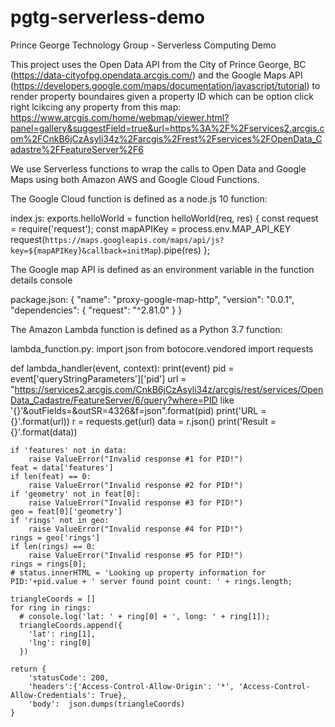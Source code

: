 # pgtg-serverless-demo
Prince George Technology Group - Serverless Computing Demo

This project uses the Open Data API from the City of Prince George, BC (https://data-cityofpg.opendata.arcgis.com/)
and the Google Maps API (https://developers.google.com/maps/documentation/javascript/tutorial) to render 
property boundaires given a property ID which can be option click right lcikcing any property from this map:
https://www.arcgis.com/home/webmap/viewer.html?panel=gallery&suggestField=true&url=https%3A%2F%2Fservices2.arcgis.com%2FCnkB6jCzAsyli34z%2Farcgis%2Frest%2Fservices%2FOpenData_Cadastre%2FFeatureServer%2F6

We use Serverless functions to wrap the calls to Open Data and Google Maps using both Amazon AWS and Google Cloud Functions.

The Google Cloud function is defined as a node.js 10 function:

index.js:
exports.helloWorld = function helloWorld(req, res) {
  	const request = require('request');
  	const mapAPIKey = process.env.MAP_API_KEY
    request(`https://maps.googleapis.com/maps/api/js?key=${mapAPIKey}&callback=initMap`).pipe(res)
};

The Google map API is defined as an environment variable in the function details console

package.json:
{
  "name": "proxy-google-map-http",
  "version": "0.0.1",
  "dependencies": {
    "request": "^2.81.0"
  }
}

The Amazon Lambda function is defined as a Python 3.7 function:

lambda_function.py:
import json
from botocore.vendored import requests

def lambda_handler(event, context):
    print(event)
    pid = event['queryStringParameters']['pid']
    url = "https://services2.arcgis.com/CnkB6jCzAsyli34z/arcgis/rest/services/OpenData_Cadastre/FeatureServer/6/query?where=PID like '{}'&outFields=&outSR=4326&f=json".format(pid)
    print('URL = {}'.format(url))
    r = requests.get(url)
    data = r.json()
    print('Result = {}'.format(data))
    
    if 'features' not in data:
        raise ValueError("Invalid response #1 for PID!")
    feat = data['features']
    if len(feat) == 0:
        raise ValueError("Invalid response #2 for PID!")
    if 'geometry' not in feat[0]:
        raise ValueError("Invalid response #3 for PID!")
    geo = feat[0]['geometry']
    if 'rings' not in geo:
        raise ValueError("Invalid response #4 for PID!")
    rings = geo['rings']
    if len(rings) == 0:
        raise ValueError("Invalid response #5 for PID!")
    rings = rings[0];
    # status.innerHTML = 'Looking up property information for PID:'+pid.value + ' server found point count: ' + rings.length;
    
    triangleCoords = []
    for ring in rings:
      # console.log('lat: ' + ring[0] + ', long: ' + ring[1]);
      triangleCoords.append({
        'lat': ring[1],
        'lng': ring[0]
      })

    return {
        'statusCode': 200,
        'headers':{'Access-Control-Allow-Origin': '*', 'Access-Control-Allow-Credentials': True},
        'body':  json.dumps(triangleCoords)
    }
